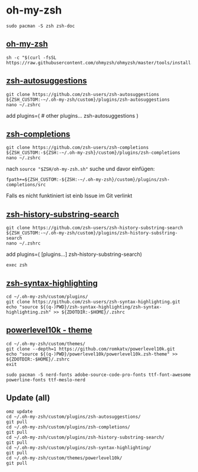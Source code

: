 # oh-my-zsh
```
sudo pacman -S zsh zsh-doc
```
## [oh-my-zsh](https://github.com/ohmyzsh/ohmyzsh/wiki)
```
sh -c "$(curl -fsSL https://raw.githubusercontent.com/ohmyzsh/ohmyzsh/master/tools/install.sh)"
```
## [zsh-autosuggestions](https://github.com/zsh-users/zsh-autosuggestions/blob/master/INSTALL.md)
```
git clone https://github.com/zsh-users/zsh-autosuggestions ${ZSH_CUSTOM:-~/.oh-my-zsh/custom}/plugins/zsh-autosuggestions
nano ~/.zshrc
```
add
plugins=( 
    # other plugins...
    zsh-autosuggestions
)

## [zsh-completions](https://github.com/zsh-users/zsh-completions)
```
git clone https://github.com/zsh-users/zsh-completions ${ZSH_CUSTOM:-${ZSH:-~/.oh-my-zsh}/custom}/plugins/zsh-completions
nano ~/.zshrc
```
nach `source "$ZSH/oh-my-zsh.sh"` suche und davor einfügen:
```
fpath+=${ZSH_CUSTOM:-${ZSH:-~/.oh-my-zsh}/custom}/plugins/zsh-completions/src
```
Falls es nicht funktiniert ist einb Issue im Git verlinkt

## [zsh-history-substring-search](https://github.com/zsh-users/zsh-history-substring-search)
``` 
git clone https://github.com/zsh-users/zsh-history-substring-search ${ZSH_CUSTOM:-~/.oh-my-zsh/custom}/plugins/zsh-history-substring-search
nano ~/.zshrc
```
add
plugins=( [plugins...] zsh-history-substring-search)
```
exec zsh
```
## [zsh-syntax-highlighting](https://github.com/zsh-users/zsh-syntax-highlighting)
```
cd ~/.oh-my-zsh/custom/plugins/
git clone https://github.com/zsh-users/zsh-syntax-highlighting.git
echo "source ${(q-)PWD}/zsh-syntax-highlighting/zsh-syntax-highlighting.zsh" >> ${ZDOTDIR:-$HOME}/.zshrc
```
## [powerlevel10k - theme](https://github.com/romkatv/powerlevel10k)
```
cd ~/.oh-my-zsh/custom/themes/
git clone --depth=1 https://github.com/romkatv/powerlevel10k.git
echo "source ${(q-)PWD}/powerlevel10k/powerlevel10k.zsh-theme" >> ${ZDOTDIR:-$HOME}/.zshrc
exit
```
```
sudo pacman -S nerd-fonts adobe-source-code-pro-fonts ttf-font-awesome powerline-fonts ttf-meslo-nerd 
```
## Update (all)
```
omz update
cd ~/.oh-my-zsh/custom/plugins/zsh-autosuggestions/
git pull
cd ~/.oh-my-zsh/custom/plugins/zsh-completions/
git pull
cd ~/.oh-my-zsh/custom/plugins/zsh-history-substring-search/
git pull
cd ~/.oh-my-zsh/custom/plugins/zsh-syntax-highlighting/
git pull
cd ~/.oh-my-zsh/custom/themes/powerlevel10k/
git pull
```
